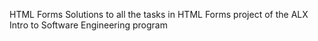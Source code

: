 HTML Forms
Solutions to all the tasks in HTML Forms project of the ALX Intro to Software Engineering program